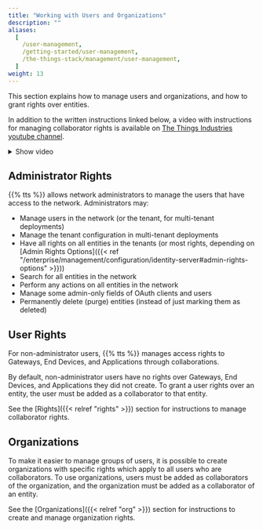 ```yaml
---
title: "Working with Users and Organizations"
description: ""
aliases:
  [
    /user-management,
    /getting-started/user-management,
    /the-things-stack/management/user-management,
  ]
weight: 13
---
```


This section explains how to manage users and organizations, and how to grant rights over entities.

<!--more-->

In addition to the written instructions linked below, a video with instructions for managing collaborator rights is available on [The Things Industries youtube channel](https://youtu.be/-m5rULfP1yg).

<details><summary>Show video</summary>
{{< youtube "-m5rULfP1yg" >}}
</details>

## Administrator Rights

{{% tts %}} allows network administrators to manage the users that have access to the network. Administrators may:

- Manage users in the network (or the tenant, for multi-tenant deployments)
- Manage the tenant configuration in multi-tenant deployments
- Have all rights on all entities in the tenants (or most rights, depending on [Admin Rights Options]({{< ref "/enterprise/management/configuration/identity-server#admin-rights-options" >}}))
- Search for all entities in the network
- Perform any actions on all entities in the network
- Manage some admin-only fields of OAuth clients and users
- Permanently delete (purge) entities (instead of just marking them as deleted)

## User Rights

For non-administrator users, {{% tts %}} manages access rights to Gateways, End Devices, and Applications through collaborations.

By default, non-administrator users have no rights over Gateways, End Devices, and Applications they did not create. To grant a user rights over an entity, the user must be added as a collaborator to that entity.

See the [Rights]({{< relref "rights" >}}) section for instructions to manage collaborator rights.

## Organizations

To make it easier to manage groups of users, it is possible to create organizations with specific rights which apply to all users who are collaborators. To use organizations, users must be added as collaborators of the organization, and the organization must be added as a collaborator of an entity.

See the [Organizations]({{< relref "org" >}}) section for instructions to create and manage organization rights.
